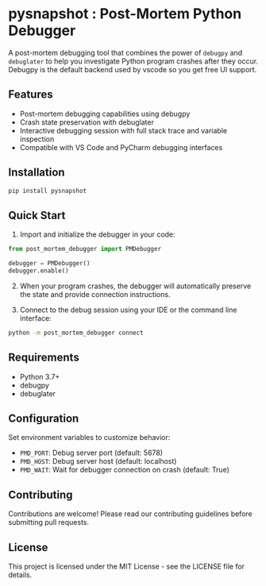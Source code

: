 # pysnapshot : Post-Mortem Python Debugger

A post-mortem debugging tool that combines the power of `debugpy` and `debuglater` to help you investigate Python program crashes after they occur. Debugpy is the default backend used by vscode so you get free UI support.

## Features

- Post-mortem debugging capabilities using debugpy
- Crash state preservation with debuglater
- Interactive debugging session with full stack trace and variable inspection
- Compatible with VS Code and PyCharm debugging interfaces

## Installation

```bash
pip install pysnapshot
```

## Quick Start

1. Import and initialize the debugger in your code:

```python
from post_mortem_debugger import PMDebugger

debugger = PMDebugger()
debugger.enable()
```

2. When your program crashes, the debugger will automatically preserve the state and provide connection instructions.

3. Connect to the debug session using your IDE or the command line interface:

```bash
python -m post_mortem_debugger connect
```

## Requirements

- Python 3.7+
- debugpy
- debuglater

## Configuration

Set environment variables to customize behavior:

- `PMD_PORT`: Debug server port (default: 5678)
- `PMD_HOST`: Debug server host (default: localhost)
- `PMD_WAIT`: Wait for debugger connection on crash (default: True)

## Contributing

Contributions are welcome! Please read our contributing guidelines before submitting pull requests.

## License

This project is licensed under the MIT License - see the LICENSE file for details.